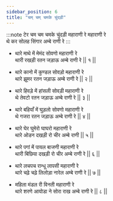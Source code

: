 ```yaml
---
sidebar_position: 6
title: "चम् चम् चमके चुंदड़ी"
---
```


:::note टेर
चम चम चमके चुंदड़ी महाराणी रे महाराणी रे <br/>
थे कर सोलह सिंगार अम्बे राणी रे
:::

- थारे माथे में मेमंद सोवणो महाराणी रे <br/>
  थारी रखड़ी रतन जड़ाऊ अम्बे राणी रे || १ ||

- थारे कानो में कुण्डल सोवड़ो महाराणी रे <br/>
  थारे झूमर रतन जड़ाऊ अम्बे राणी रे || २ ||

- थारे हिवड़े में हांसली सोवड़ी महाराणी रे <br/>
  थे तेवटो रतन जड़ाऊ अम्बे राणी रे || ३ ||

- थारे बहियाँ में घुड़लो सोवणो महाराणी रे <br/>
  थे गजरा रतन जड़ाऊ अम्बे राणी रे || ४ ||

- थारे घेर घुमेरो घाघरो महाराणी रे <br/>
  थारे ओडन दखड़ी रो चीर अम्बे राणी || ५ ||

- थारे पगां में पायल बाजणी महाराणी रे <br/>
  थारी बिछिया दखड़ी रो चीर अम्बे राणी रे || ६ ||

- थारे लचपच रान्धू लापसी महाराणी रे <br/>
  थारे चढ़े चढ़े लिलोड़ा नारेल अम्बे राणी रे || ७ ||

- महिला मंडल री विनती महाराणी रे <br/>
  थारे शरणे आयोडा ने सोरा राख अम्बे राणी रे || ८ ||
